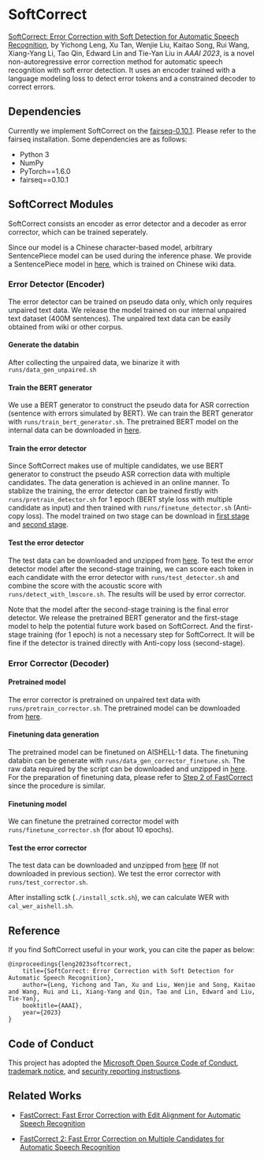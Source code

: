 # SoftCorrect


[SoftCorrect: Error Correction with Soft Detection for Automatic Speech Recognition](https://arxiv.org/abs/2212.01039), by Yichong Leng, Xu Tan, Wenjie Liu, Kaitao Song, Rui Wang, Xiang-Yang Li, Tao Qin, Edward Lin and Tie-Yan Liu in *AAAI 2023*, is a novel non-autoregressive error correction method for automatic speech recognition with soft error detection. It uses an encoder trained with a language modeling loss to detect error tokens and a constrained decoder to correct errors.

## Dependencies
Currently we implement SoftCorrect on the [fairseq-0.10.1](https://github.com/pytorch/fairseq/tree/v0.10.1). Please refer to the fairseq installation.
Some dependencies are as follows:
- Python 3
- NumPy
- PyTorch==1.6.0
- fairseq==0.10.1

## SoftCorrect Modules
SoftCorrect consists an encoder as error detector and a decoder as error corrector, which can be trained seperately.

Since our model is a Chinese character-based model, arbitrary SentencePiece model can be used during the inference phase. We provide a SentencePiece model in [here](https://msramllasc.blob.core.windows.net/modelrelease/FastCorrect_zhwiki_sentencepiece.model), which is trained on Chinese wiki data.

### Error Detector (Encoder)

The error detector can be trained on pseudo data only, which only requires unpaired text data. We release the model trained on our internal unpaired text dataset (400M sentences). The unpaired text data can be easily obtained from wiki or other corpus. 

#### Generate the databin
After collecting the unpaired data, we binarize it with `runs/data_gen_unpaired.sh`

#### Train the BERT generator
We use a BERT generator to construct the pseudo data for ASR correction (sentence with errors simulated by BERT). We can train the BERT generator with `runs/train_bert_generator.sh`. The pretrained BERT model on the internal data can be downloaded in [here](https://msramldl.blob.core.windows.net/modelrelease/softcorrect/bert_generator/checkpoint30.pt).

#### Train the error detector
Since SoftCorrect makes use of multiple candidates, we use BERT generator to construct the pseudo ASR correction data with multiple candidates. The data generation is achieved in an online manner. To stablize the training, the error detector can be trained firstly with `runs/pretrain_detector.sh` for 1 epoch (BERT style loss with multiple candidate as input) and then trained with `runs/finetune_detector.sh` (Anti-copy loss).
The model trained on two stage can be download in [first stage](https://msramldl.blob.core.windows.net/modelrelease/softcorrect/detector_pretrain/checkpoint5.pt) and [second stage](https://msramldl.blob.core.windows.net/modelrelease/softcorrect/detector_finetune/checkpoint16.pt). 

#### Test the error detector
The test data can be downloaded and unzipped from [here](https://msramldl.blob.core.windows.net/modelrelease/softcorrect/eval_data.tar.gz). To test the error detector model after the second-stage training, we can score each token in each candidate with the error detector with `runs/test_detector.sh` and combine the score with the acoustic score with `runs/detect_with_lmscore.sh`. The results will be used by error corrector.

Note that the model after the second-stage training is the final error detector. We release the pretrained BERT generator and the first-stage model to help the potential future work based on SoftCorrect. And the first-stage training (for 1 epoch) is not a necessary step for SoftCorrect. It will be fine if the detector is trained directly with Anti-copy loss (second-stage).

### Error Corrector (Decoder)

#### Pretrained model

The error corrector is pretrained on unpaired text data with `runs/pretrain_corrector.sh`. The pretrained model can be downloaded from [here](https://msramldl.blob.core.windows.net/modelrelease/softcorrect/corrector_pretrain/checkpoint6.pt).

#### Finetuning data generation

The pretrained model can be finetuned on AISHELL-1 data. The finetuning databin can be generate with `runs/data_gen_corrector_finetune.sh`. The raw data required by the script can be downloaded and unzipped in [here](https://msramldl.blob.core.windows.net/modelrelease/softcorrect/raw_data.tar.gz). For the preparation of finetuning data, please refer to [Step 2 of FastCorrect](https://github.com/microsoft/NeuralSpeech/blob/master/FastCorrect/README.md) since the procedure is similar.

#### Finetuning model
We can finetune the pretrained corrector model with `runs/finetune_corrector.sh` (for about 10 epochs).

#### Test the error corrector
The test data can be downloaded and unzipped from [here](https://msramldl.blob.core.windows.net/modelrelease/softcorrect/eval_data.tar.gz) (If not downloaded in previous section). We test the error corrector with `runs/test_corrector.sh`.

After installing sctk (`./install_sctk.sh`), we can calculate WER with `cal_wer_aishell.sh`.

## Reference

If you find SoftCorrect useful in your work, you can cite the paper as below:

    @inproceedings{leng2023softcorrect,
        title={SoftCorrect: Error Correction with Soft Detection for Automatic Speech Recognition},
        author={Leng, Yichong and Tan, Xu and Liu, Wenjie and Song, Kaitao and Wang, Rui and Li, Xiang-Yang and Qin, Tao and Lin, Edward and Liu, Tie-Yan},
        booktitle={AAAI},
        year={2023}
    }

## Code of Conduct
This project has adopted the [Microsoft Open Source Code of Conduct](https://opensource.microsoft.com/codeofconduct),
[trademark notice](https://docs.opensource.microsoft.com/releasing/), and [security reporting instructions](https://docs.opensource.microsoft.com/releasing/maintain/security/).

## Related Works


* [FastCorrect: Fast Error Correction with Edit Alignment for Automatic Speech Recognition](https://arxiv.org/abs/2105.03842)

* [FastCorrect 2: Fast Error Correction on Multiple Candidates for Automatic Speech Recognition](https://arxiv.org/abs/2109.14420.pdf)

